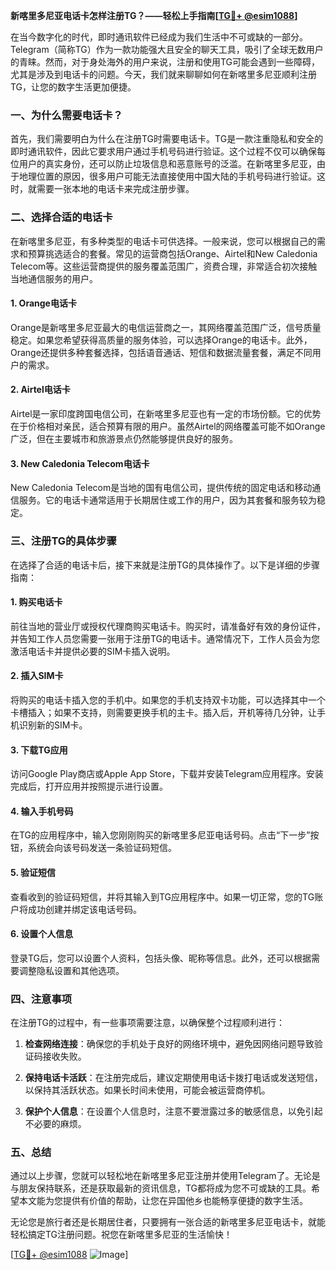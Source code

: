 **新喀里多尼亚电话卡怎样注册TG？——轻松上手指南[[TG💪+ @esim1088](https://t.me/s/esim1088)]**

在当今数字化的时代，即时通讯软件已经成为我们生活中不可或缺的一部分。Telegram（简称TG）作为一款功能强大且安全的聊天工具，吸引了全球无数用户的青睐。然而，对于身处海外的用户来说，注册和使用TG可能会遇到一些障碍，尤其是涉及到电话卡的问题。今天，我们就来聊聊如何在新喀里多尼亚顺利注册TG，让您的数字生活更加便捷。

### 一、为什么需要电话卡？

首先，我们需要明白为什么在注册TG时需要电话卡。TG是一款注重隐私和安全的即时通讯软件，因此它要求用户通过手机号码进行验证。这个过程不仅可以确保每位用户的真实身份，还可以防止垃圾信息和恶意账号的泛滥。在新喀里多尼亚，由于地理位置的原因，很多用户可能无法直接使用中国大陆的手机号码进行验证。这时，就需要一张本地的电话卡来完成注册步骤。

### 二、选择合适的电话卡

在新喀里多尼亚，有多种类型的电话卡可供选择。一般来说，您可以根据自己的需求和预算挑选适合的套餐。常见的运营商包括Orange、Airtel和New Caledonia Telecom等。这些运营商提供的服务覆盖范围广，资费合理，非常适合初次接触当地通信服务的用户。

#### 1. Orange电话卡
Orange是新喀里多尼亚最大的电信运营商之一，其网络覆盖范围广泛，信号质量稳定。如果您希望获得高质量的服务体验，可以选择Orange的电话卡。此外，Orange还提供多种套餐选择，包括语音通话、短信和数据流量套餐，满足不同用户的需求。

#### 2. Airtel电话卡
Airtel是一家印度跨国电信公司，在新喀里多尼亚也有一定的市场份额。它的优势在于价格相对亲民，适合预算有限的用户。虽然Airtel的网络覆盖可能不如Orange广泛，但在主要城市和旅游景点仍然能够提供良好的服务。

#### 3. New Caledonia Telecom电话卡
New Caledonia Telecom是当地的国有电信公司，提供传统的固定电话和移动通信服务。它的电话卡通常适用于长期居住或工作的用户，因为其套餐和服务较为稳定。

### 三、注册TG的具体步骤

在选择了合适的电话卡后，接下来就是注册TG的具体操作了。以下是详细的步骤指南：

#### 1. 购买电话卡
前往当地的营业厅或授权代理商购买电话卡。购买时，请准备好有效的身份证件，并告知工作人员您需要一张用于注册TG的电话卡。通常情况下，工作人员会为您激活电话卡并提供必要的SIM卡插入说明。

#### 2. 插入SIM卡
将购买的电话卡插入您的手机中。如果您的手机支持双卡功能，可以选择其中一个卡槽插入；如果不支持，则需要更换手机的主卡。插入后，开机等待几分钟，让手机识别新的SIM卡。

#### 3. 下载TG应用
访问Google Play商店或Apple App Store，下载并安装Telegram应用程序。安装完成后，打开应用并按照提示进行设置。

#### 4. 输入手机号码
在TG的应用程序中，输入您刚刚购买的新喀里多尼亚电话号码。点击“下一步”按钮，系统会向该号码发送一条验证码短信。

#### 5. 验证短信
查看收到的验证码短信，并将其输入到TG应用程序中。如果一切正常，您的TG账户将成功创建并绑定该电话号码。

#### 6. 设置个人信息
登录TG后，您可以设置个人资料，包括头像、昵称等信息。此外，还可以根据需要调整隐私设置和其他选项。

### 四、注意事项

在注册TG的过程中，有一些事项需要注意，以确保整个过程顺利进行：

1. **检查网络连接**：确保您的手机处于良好的网络环境中，避免因网络问题导致验证码接收失败。
   
2. **保持电话卡活跃**：在注册完成后，建议定期使用电话卡拨打电话或发送短信，以保持其活跃状态。如果长时间未使用，可能会被运营商停机。

3. **保护个人信息**：在设置个人信息时，注意不要泄露过多的敏感信息，以免引起不必要的麻烦。

### 五、总结

通过以上步骤，您就可以轻松地在新喀里多尼亚注册并使用Telegram了。无论是与朋友保持联系，还是获取最新的资讯信息，TG都将成为您不可或缺的工具。希望本文能为您提供有价值的帮助，让您在异国他乡也能畅享便捷的数字生活。

无论您是旅行者还是长期居住者，只要拥有一张合适的新喀里多尼亚电话卡，就能轻松搞定TG注册问题。祝您在新喀里多尼亚的生活愉快！

[[TG💪+ @esim1088](https://t.me/s/esim1088) ![Image](https://i.postimg.cc/4NQfJmqS/Snipaste-2025-05-13-00-14-12.png)]